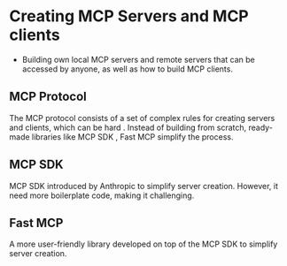 # Creating MCP Servers and MCP clients
 - Building own local MCP servers and remote servers that can be accessed by anyone, as well as how to build MCP clients. 

## MCP Protocol 
The MCP protocol consists of a set of complex rules for creating servers and clients, which can be hard . Instead of building from scratch, ready-made libraries like MCP SDK , Fast MCP  simplify the process.

## MCP SDK 
MCP SDK introduced by Anthropic to simplify server creation.  However, it need more boilerplate code, making it challenging. 

## Fast MCP 
A more user-friendly library  developed on top of the MCP SDK to simplify server creation.
